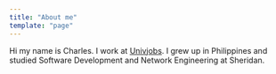 ```yaml
---
title: "About me"
template: "page"
---
```


Hi my name is Charles. I work at [Univjobs](https://univjobs.ca/).
I grew up in Philippines and studied Software Development and Network Engineering at Sheridan.
